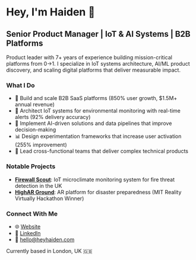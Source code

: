 # Hey, I'm Haiden 👋

## Senior Product Manager | IoT & AI Systems | B2B Platforms

Product leader with 7+ years of experience building mission-critical platforms from 0→1. I specialize in IoT systems architecture, AI/ML product discovery, and scaling digital platforms that deliver measurable impact.

### What I Do

- 🚀 Build and scale B2B SaaS platforms (850% user growth, $1.5M+ annual revenue)
- 🔧 Architect IoT systems for environmental monitoring with real-time alerts (92% delivery accuracy)
- 🧠 Implement AI-driven solutions and data pipelines that improve decision-making
- 📊 Design experimentation frameworks that increase user activation (255% improvement)
- 👥 Lead cross-functional teams that deliver complex technical products

### Notable Projects

- [**Firewall Scout**](https://github.com/heyhaiden/firewall-dissertation): IoT microclimate monitoring system for fire threat detection in the UK
- [**HighAR Ground**](https://devpost.com/software/highar-ground): AR platform for disaster preparedness (MIT Reality Virtually Hackathon Winner)

### Connect With Me

- 🌐 [Website](https://heyhaiden.vercel.app) 
- 💼 [LinkedIn](https://www.linkedin.com/in/haidenmcgill)
- 📧 [hello@heyhaiden.com](mailto:hello@heyhaiden.com)

Currently based in London, UK 🇬🇧
